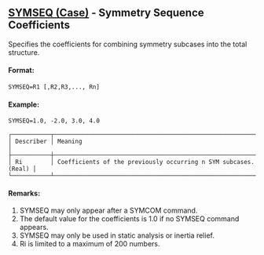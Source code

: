 ## [SYMSEQ (Case)](https://help.hexagonmi.com/bundle/MSC_Nastran_2022.4/page/Nastran_Combined_Book/qrg/casecontrol4a/TOC.SYMSEQ.Case.xhtml) - Symmetry Sequence Coefficients

Specifies the coefficients for combining symmetry subcases into the total structure.

#### Format:

```nastran
SYMSEQ=R1 [,R2,R3,..., Rn]
```

#### Example:

```nastran
SYMSEQ=1.0, -2.0, 3.0, 4.0
```

```text
┌───────────┬─────────────────────────────────────────────────────────────────┐
│ Describer │ Meaning                                                         │
├───────────┼─────────────────────────────────────────────────────────────────┤
│ Ri        │ Coefficients of the previously occurring n SYM subcases. (Real) │
└───────────┴─────────────────────────────────────────────────────────────────┘
```

#### Remarks:

1. SYMSEQ may only appear after a SYMCOM command.
2. The default value for the coefficients is 1.0 if no SYMSEQ command appears.
3. SYMSEQ may only be used in static analysis or inertia relief.
4. Ri is limited to a maximum of 200 numbers.

